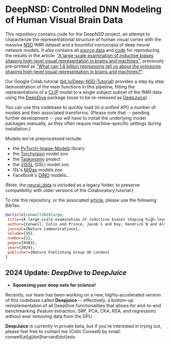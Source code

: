 # DeepNSD: Controlled DNN Modeling of Human Visual Brain Data
 
 This repository contains code for the DeepNSD project, an attempt to characterize the representational structure of human visual cortex with the massive [NSD](http://naturalscenesdataset.org/) fMRI dataset and a bountiful cornucopia of deep neural network models. It also contains all [source data](./publication/) and [code](./source_code/) for reproducing the results in the article: ["A large-scale examination of inductive biases shaping high-level visual representation in brains and machines"](https://www.nature.com/articles/s41467-024-53147-y), previously pre-printed as ["What can 1.8 billion regressions tell us about the pressures shaping high-level visual representation in brains and machines?"](https://www.biorxiv.org/content/10.1101/2022.03.28.485868v1.abstract).
 
 Our Google Colab tutorial ([bit.ly/Deep-NSD-Tutorial](https://bit.ly/Deep-NSD-Tutorial)) provides a step by step demonstration of the main functions in this pipeline, fitting the representations of a [CLIP](https://github.com/openai/CLIP) model to a single subject subset of the fMRI data using the [DeepDive](https://github.com/ColinConwell/DeepDive) package (soon to be re-released as [DeepJuice](https://deepjuice.io/)).
 
 You can use this codebase to quickly load (in a unified API) a number of models and their associated transforms. (Please note that -- pending further development -- you will have to install the underlying model packages manually, as they often require machine-specific settings during installation.) 
 
 Models we've preprocessed include:
 
 - the [PyTorch-Image-Models](https://github.com/rwightman/pytorch-image-models) library
- the [Torchvision](https://pytorch.org/vision/stable/models.html) model zoo
- the [Taskonomy](http://taskonomy.stanford.edu/) project
- the [VISSL](https://vissl.ai/) (SSL) model zoo
- ISL's [MiDas](https://github.com/isl-org/MiDaS) models zoo
- FaceBook's [DINO](https://github.com/facebookresearch/dino) models...

(Note, the [neural_data](./neural_data) is included as a legacy folder, to preserve compatibility with older versions of the Colaboratory tutorial.)
 
To cite this repository, or the associated [article](https://www.nature.com/articles/s41467-024-53147-y), please use the following BibTex:
 
 ```bibtex
 @article{conwell2024large,
  title={A large-scale examination of inductive biases shaping high-level visual representation in brains and machines},
  author={Conwell, Colin and Prince, Jacob S and Kay, Kendrick N and Alvarez, George A and Konkle, Talia},
  journal={Nature Communications},
  volume={15},
  number={1},
  pages={9383},
  year={2024},
  publisher={Nature Publishing Group UK London} 
 }
```

## 2024 Update: *DeepDive* to *DeepJuice*

+ **Squeezing your deep nets for science!**

Recently, our team has been working on a new, highly-accelerated version of this codebase called **Deepjuice** -- effectively, a bottom-up reimplementation of all DeepDive functionalities that allows for end-to-end benchmarking (feature extraction, SRP, PCA, CKA, RSA, and regression) without ever removing data from the GPU. 

**DeepJuice** is currently in private beta, but if you're interested in trying out, please feel free to contact me (Colin Conwell) by email: conwell[at]g[dot]harvard[dot]edu

